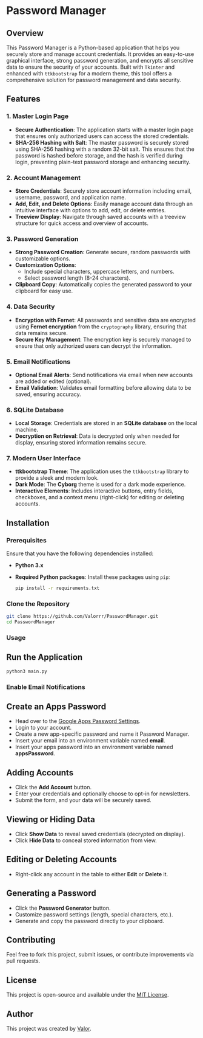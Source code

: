 # Password Manager

## Overview

This Password Manager is a Python-based application that helps you securely store and manage account credentials. It provides an easy-to-use graphical interface, strong password generation, and encrypts all sensitive data to ensure the security of your accounts. Built with `Tkinter` and enhanced with `ttkbootstrap` for a modern theme, this tool offers a comprehensive solution for password management and data security.

## Features

### 1. **Master Login Page**
   - **Secure Authentication**: The application starts with a master login page that ensures only authorized users can access the stored credentials.
   - **SHA-256 Hashing with Salt**: The master password is securely stored using SHA-256 hashing with a random 32-bit salt. This ensures that the password is hashed before storage, and the hash is verified during login, preventing plain-text password storage and enhancing security.

### 2. **Account Management**
   - **Store Credentials**: Securely store account information including email, username, password, and application name.
   - **Add, Edit, and Delete Options**: Easily manage account data through an intuitive interface with options to add, edit, or delete entries.
   - **Treeview Display**: Navigate through saved accounts with a treeview structure for quick access and overview of accounts.

### 3. **Password Generation**
   - **Strong Password Creation**: Generate secure, random passwords with customizable options.
   - **Customization Options**:
     - Include special characters, uppercase letters, and numbers.
     - Select password length (8-24 characters).
   - **Clipboard Copy**: Automatically copies the generated password to your clipboard for easy use.

### 4. **Data Security**
   - **Encryption with Fernet**: All passwords and sensitive data are encrypted using **Fernet encryption** from the `cryptography` library, ensuring that data remains secure.
   - **Secure Key Management**: The encryption key is securely managed to ensure that only authorized users can decrypt the information.

### 5. **Email Notifications**
   - **Optional Email Alerts**: Send notifications via email when new accounts are added or edited (optional).
   - **Email Validation**: Validates email formatting before allowing data to be saved, ensuring accuracy.

### 6. **SQLite Database**
   - **Local Storage**: Credentials are stored in an **SQLite database** on the local machine.
   - **Decryption on Retrieval**: Data is decrypted only when needed for display, ensuring stored information remains secure.

### 7. **Modern User Interface**
   - **ttkbootstrap Theme**: The application uses the `ttkbootstrap` library to provide a sleek and modern look.
   - **Dark Mode**: The **Cyborg** theme is used for a dark mode experience.
   - **Interactive Elements**: Includes interactive buttons, entry fields, checkboxes, and a context menu (right-click) for editing or deleting accounts.

## Installation

### Prerequisites
Ensure that you have the following dependencies installed:

- **Python 3.x**
- **Required Python packages**: Install these packages using `pip`:

  ```bash
  pip install -r requirements.txt

### Clone the Repository
```bash
git clone https://github.com/Valorrr/PasswordManager.git
cd PasswordManager
```

### Usage
## Run the Application

```bash
python3 main.py
```

###  Enable Email Notifications
## Create an Apps Password
- Head over to the [Google Apps Password Settings](https://myaccount.google.com/apppasswords).
- Login to your account.
- Create a new app-specific password and name it Password Manager.
- Insert your email into an environment variable named **email**.
- Insert your apps password into an environment variable named **appsPassword**.

## Adding Accounts
- Click the **Add Account** button.
- Enter your credentials and optionally choose to opt-in for newsletters.
- Submit the form, and your data will be securely saved.

## Viewing or Hiding Data
- Click **Show Data** to reveal saved credentials (decrypted on display).
- Click **Hide Data** to conceal stored information from view.

## Editing or Deleting Accounts
- Right-click any account in the table to either **Edit** or **Delete** it.

## Generating a Password
- Click the **Password Generator** button.
- Customize password settings (length, special characters, etc.).
- Generate and copy the password directly to your clipboard.

## Contributing
Feel free to fork this project, submit issues, or contribute improvements via pull requests.

## License
This project is open-source and available under the [MIT License](LICENSE).

## Author
This project was created by [Valor](https://github.com/Valorrr).

